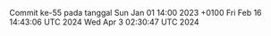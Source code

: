 Commit ke-55 pada tanggal Sun Jan 01 14:00 2023 +0100
Fri Feb 16 14:43:06 UTC 2024
Wed Apr  3 02:30:47 UTC 2024
